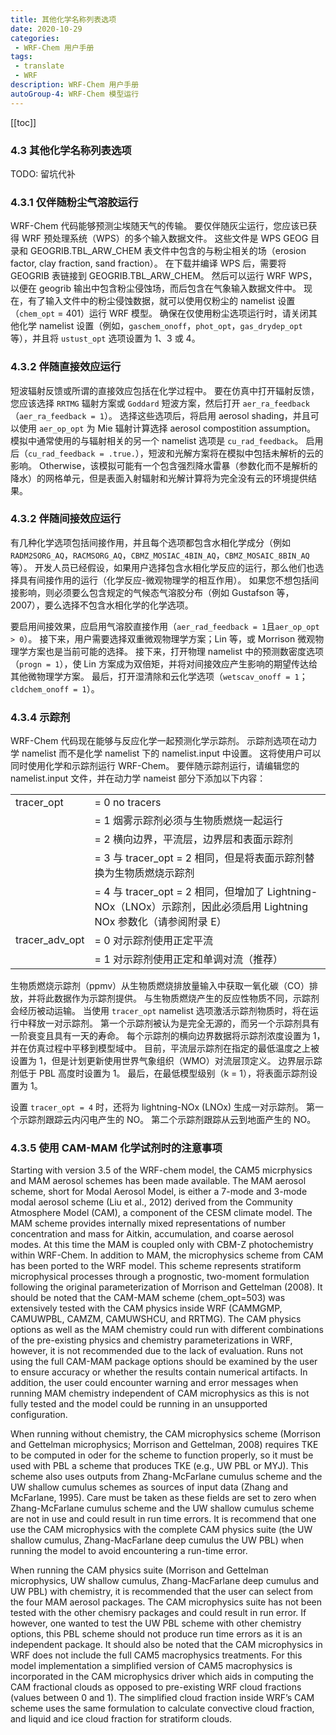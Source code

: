 ```yaml
---
title: 其他化学名称列表选项
date: 2020-10-29
categories:
 - WRF-Chem 用户手册
tags:
 - translate
 - WRF
description: WRF-Chem 用户手册
autoGroup-4: WRF-Chem 模型运行
---
```


[[toc]]

### 4.3 其他化学名称列表选项

TODO: 留坑代补

### 4.3.1 仅伴随粉尘气溶胶运行

WRF-Chem 代码能够预测尘埃随天气的传输。
要仅伴随灰尘运行，您应该已获得 WRF 预处理系统（WPS）的多个输入数据文件。
这些文件是 WPS GEOG 目录和 GEOGRIB.TBL_ARW_CHEM 表文件中包含的与粉尘相关的场（erosion factor, clay fraction, sand fraction）。
在下载并编译 WPS 后，需要将 GEOGRIB 表链接到 GEOGRIB.TBL_ARW_CHEM。
然后可以运行 WRF WPS，以便在 geogrib 输出中包含粉尘侵蚀场，而后包含在气象输入数据文件中。
现在，有了输入文件中的粉尘侵蚀数据，就可以使用仅粉尘的 namelist 设置（`chem_opt` = 401）运行 WRF 模型。
确保在仅使用粉尘选项运行时，请关闭其他化学 namelist 设置（例如，`gaschem_onoff`，`phot_opt`，`gas_drydep_opt` 等），并且将 `ustust_opt` 选项设置为 1、3 或 4。

### 4.3.2 伴随直接效应运行

短波辐射反馈或所谓的直接效应包括在化学过程中。
要在仿真中打开辐射反馈，您应该选择 `RRTMG` 辐射方案或 `Goddard` 短波方案，然后打开 `aer_ra_feedback`（`aer_ra_feedback = 1`）。
选择这些选项后，将启用 aerosol shading，并且可以使用 `aer_op_opt` 为 Mie 辐射计算选择 aerosol compostition assumption。
模拟中通常使用的与辐射相关的另一个 namelist 选项是 `cu_rad_feedback`。
启用后（`cu_rad_feedback = .true.`），短波和光解方案将在模拟中包括未解析的云的影响。
Otherwise，该模拟可能有一个包含强烈降水雷暴（参数化而不是解析的降水）的网格单元，但是表面入射辐射和光解计算将为完全没有云的环境提供结果。

### 4.3.2 伴随间接效应运行

有几种化学选项包括间接作用，并且每个选项都包含水相化学成分（例如`RADM2SORG_AQ`，`RACMSORG_AQ`，`CBMZ_MOSIAC_4BIN_AQ`，`CBMZ_MOSAIC_8BIN_AQ`等）。
开发人员已经假设，如果用户选择包含水相化学反应的运行，那么他们也选择具有间接作用的运行（化学反应-微观物理学的相互作用）。
如果您不想包括间接影响，则必须要么包含规定的气候态气溶胶分布（例如 Gustafson 等，2007），要么选择不包含水相化学的化学选项。

要启用间接效果，应启用气溶胶直接作用（`aer_rad_feedback = 1`且`aer_op_opt > 0`）。
接下来，用户需要选择双重微观物理学方案；Lin 等，或 Morrison 微观物理学方案也是当前可能的选择。
接下来，打开物理 namelist 中的预测数密度选项（`progn = 1`），使 Lin 方案成为双倍矩，并将对间接效应产生影响的期望传达给其他微物理学方案。
最后，打开湿清除和云化学选项（`wetscav_onoff = 1`；`cldchem_onoff = 1`）。

### 4.3.4 示踪剂

WRF-Chem 代码现在能够与反应化学一起预测化学示踪剂。
示踪剂选项在动力学 namelist 而不是化学 namelist 下的 namelist.input 中设置。
这将使用户可以同时使用化学和示踪剂运行 WRF-Chem。
要伴随示踪剂运行，请编辑您的 namelist.input 文件，并在动力学 nameist 部分下添加以下内容：

|                |                                                                                                                     |
| -------------- | ------------------------------------------------------------------------------------------------------------------- |
| tracer_opt     | = 0 no tracers                                                                                                      |
|                | = 1 烟雾示踪剂必须与生物质燃烧一起运行                                                                              |
|                | = 2 横向边界，平流层，边界层和表面示踪剂                                                                            |
|                | = 3 与 tracer_opt = 2 相同，但是将表面示踪剂替换为生物质燃烧示踪剂                                                  |
|                | = 4 与 tracer_opt = 2 相同，但增加了 Lightning-NOx（LNOx）示踪剂，因此必须启用 Lightning NOx 参数化（请参阅附录 E） |
| tracer_adv_opt | = 0 对示踪剂使用正定平流                                                                                            |
|                | = 1 对示踪剂使用正定和单调对流（推荐）                                                                              |

生物质燃烧示踪剂（ppmv）从生物质燃烧排放量输入中获取一氧化碳（CO）排放，并将此数据作为示踪剂提供。
与生物质燃烧产生的反应性物质不同，示踪剂会经历被动运输。
当使用 `tracer_opt` namelist 选项激活示踪剂物质时，将在运行中释放一对示踪剂。
第一个示踪剂被认为是完全无源的，而另一个示踪剂具有一阶衰变且具有一天的寿命。
每个示踪剂的横向边界数据将示踪剂浓度设置为 1，并在仿真过程中平移到模型域中。
目前，平流层示踪剂在指定的最低温度之上被设置为 1，但是计划更新使用世界气象组织（WMO）对流层顶定义。
边界层示踪剂低于 PBL 高度时设置为 1。
最后，在最低模型级别（k = 1），将表面示踪剂设置为 1。

设置 `tracer_opt = 4` 时，还将为 lightning-NOx (LNOx) 生成一对示踪剂。
第一个示踪剂跟踪云内闪电产生的 NO。
第二个示踪剂跟踪从云到地面产生的 NO。

### 4.3.5 使用 CAM-MAM 化学试剂时的注意事项

Starting with version 3.5 of the WRF-chem model, the CAM5 micrphysics and
MAM aerosol schemes has been made available. The MAM aerosol scheme, short for
Modal Aerosol Model, is either a 7-mode and 3-mode modal aerosol scheme (Liu et al.,
2012) derived from the Community Atmosphere Model (CAM), a component of the
CESM climate model. The MAM scheme provides internally mixed representations of
number concentration and mass for Aitkin, accumulation, and coarse aerosol modes. At
this time the MAM is coupled only with CBM-Z photochemistry within WRF-Chem. In
addition to MAM, the microphysics scheme from CAM has been ported to the WRF
model. This scheme represents stratiform microphysical processes through a prognostic,
two-moment formulation following the original parameterization of Morrison and
Gettelman (2008). It should be noted that the CAM-MAM scheme (chem_opt=503) was
extensively tested with the CAM physics inside WRF (CAMMGMP, CAMUWPBL,
CAMZM, CAMUWSHCU, and RRTMG). The CAM physics options as well as the
MAM chemistry could run with different combinations of the pre-existing physics and
chemistry parameterizations in WRF, however, it is not recommended due to the lack of
evaluation. Runs not using the full CAM-MAM package options should be examined by
the user to ensure accuracy or whether the results contain numerical artifacts. In addition,
the user could encounter warning and error messages when running MAM chemistry
independent of CAM microphysics as this is not fully tested and the model could be
running in an unsupported configuration.



When running without chemistry, the CAM microphysics scheme (Morrison and
Gettelman microphysics; Morrison and Gettelman, 2008) requires TKE to be computed
in oder for the scheme to function properly, so it must be used with PBL a scheme that
produces TKE (e.g., UW PBL or MYJ). This scheme also uses outputs from
Zhang-McFarlane cumulus scheme and the UW shallow cumulus schemes as sources of
input data (Zhang and McFarlane, 1995). Care must be taken as these fields are set to
zero when Zhang-McFarlane cumulus scheme and the UW shallow cumulus scheme are
not in use and could result in run time errors. It is recommend that one use the CAM
microphysics with the complete CAM physics suite (the UW shallow cumulus,
Zhang-MacFarlane deep cumulus the UW PBL) when running the model to avoid
encountering a run-time error.


When running the CAM physics suite (Morrison and Gettelman microphysics,
UW shallow cumulus, Zhang-MacFarlane deep cumulus and UW PBL) with chemistry, it
is recommended that the user can select from the four MAM aerosol packages. The CAM
microphysics suite has not been tested with the other chemisry packages and could result
in run error. If however, one wanted to test the UW PBL scheme with other chemistry
options, this PBL scheme should not produce run time errors as it is an independent
package. It should also be noted that the CAM microphysics in WRF does not include
the full CAM5 macrophysics treatments. For this model implementation a simplified
version of CAM5 macrophysics is incorporated in the CAM microphysics driver which
aids in computing the CAM fractional clouds as opposed to pre-existing WRF cloud
fractions (values between 0 and 1). The simplified cloud fraction inside WRF’s CAM
scheme uses the same formulation to calculate convective cloud fraction, and liquid and
ice cloud fraction for stratiform clouds.